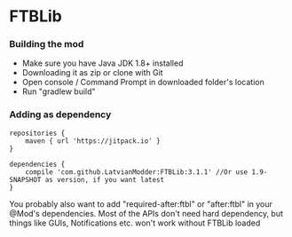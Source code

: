 # FTBLib

### Building the mod

- Make sure you have Java JDK 1.8+ installed
- Downloading it as zip or clone with Git
- Open console / Command Prompt in downloaded folder's location
- Run "gradlew build"

### Adding as dependency

```
repositories {
    maven { url 'https://jitpack.io' }
}

dependencies {
    compile 'com.github.LatvianModder:FTBLib:3.1.1' //Or use 1.9-SNAPSHOT as version, if you want latest
}
```

You probably also want to add "required-after:ftbl" or "after:ftbl" in your @Mod's dependencies.
Most of the APIs don't need hard dependency, but things like GUIs, Notifications etc. won't work without FTBLib loaded